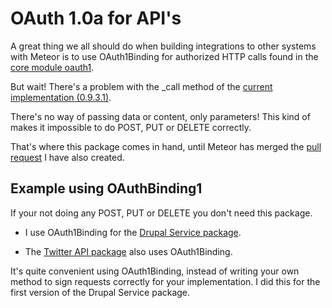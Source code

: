 # OAuth 1.0a for API's

A great thing we all should do when building integrations to other systems with
Meteor is to use OAuth1Binding for authorized HTTP calls found in the [core module oauth1](https://github.com/meteor/meteor/tree/devel/packages/oauth1).

But wait! There's a problem with the _call method of the [current implementation (0.9.3.1)](https://github.com/meteor/meteor/blob/release-0.9.3/packages/oauth1/oauth1_binding.js).

There's no way of passing data or content, only parameters!
This kind of makes it impossible to do POST, PUT or DELETE correctly.

That's where this package comes in hand, until Meteor has merged the
[pull request](https://github.com/meteor/meteor/pull/2762) I have also created.

## Example using OAuthBinding1

If your not doing any POST, PUT or DELETE you don't need this package.

* I use OAuth1Binding for the [Drupal Service package](https://github.com/timbrandin/meteor-drupal-services).

* The [Twitter API package](https://github.com/Sewdn/meteor-twitter-api) also uses OAuth1Binding.

It's quite convenient using OAuth1Binding, instead of writing your own method to
sign requests correctly for your implementation. I did this for the first version of the Drupal Service package.
